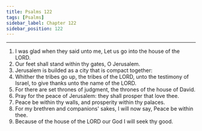 ```yaml
---
title: Psalms 122
tags: [Psalms]
sidebar_label: Chapter 122
sidebar_position: 122
---
```


---
1. I was glad when they said unto me, Let us go into the house of the LORD.
2. Our feet shall stand within thy gates, O Jerusalem.
3. Jerusalem is builded as a city that is compact together:
4. Whither the tribes go up, the tribes of the LORD, unto the testimony of Israel, to give thanks unto the name of the LORD.
5. For there are set thrones of judgment, the thrones of the house of David.
6. Pray for the peace of Jerusalem: they shall prosper that love thee.
7. Peace be within thy walls, and prosperity within thy palaces.
8. For my brethren and companions' sakes, I will now say, Peace be within thee.
9. Because of the house of the LORD our God I will seek thy good.